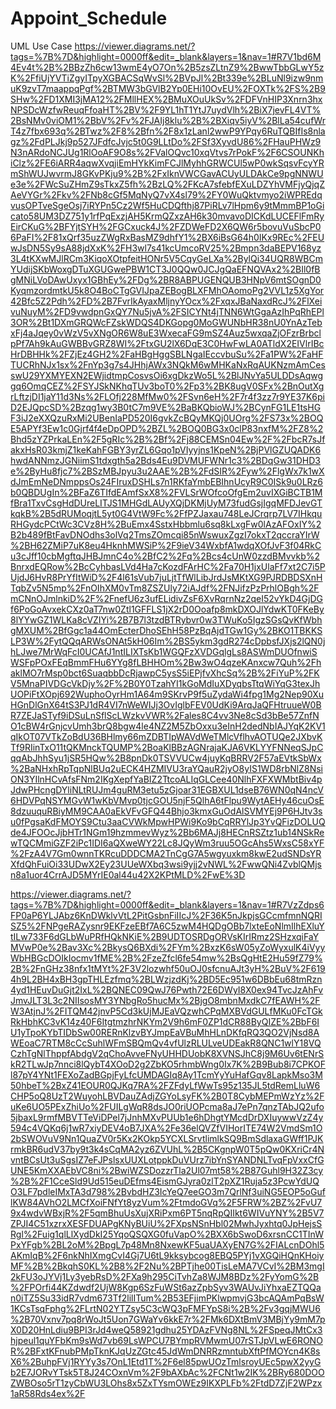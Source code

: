 # Appoint_Schedule
UML Use Case
https://viewer.diagrams.net/?tags=%7B%7D&highlight=0000ff&edit=_blank&layers=1&nav=1#R7V1bd6M4Ev4t%2B%2BBzZh6cw13wmE4yO7On%2B5zsZLtnZ9%2BwwTbbGLwY5zK%2FfiUjYVTiZgyITpyXGBACSqWvSl%2BVpJl%2Bt339e%2BLuNl9izw9nmuK9zvT7maappqPgf%2BTMW3bGVlB2Yp0EHi10OvEU%2FOXTk%2FS%2B9SHw%2FD1XMI3jMA12%2FMllHEX%2BMuXOuUkSv%2FDFVnHIP3Xnrn3hxNPSDcWzfwReuqFfoaHT%2BV%2F9YL1hT1YtJ7uydVlh%2BiX7jevFL4VT%2BsNMv0viOM1%2BbV%2Fv%2FJAIj8klu%2B%2BXiqv5iyV%2BlLa54cufWrT4z7fbx693q%2BTwz%2F8%2Bfn%2F8x1zLanl2wwP9YPqy6RuTQBIfIs8nlagz%2FdPLJkj9p527JFdfcJvjc5t0G9LLtDo%2FSf3XyvdU86%2FHauPHWz9N3nARdoNCJUg1RlOoAF9O8s%2FValOQvc10xqVtvs7rPokF%2F6CSOUNKhiClz%2FE6iARR4aqwXvqjiEmHYkKimFCJlMyhhGRWCUl5wP0wkSqsvFcyYRmShWUJwvrmJ8GKvPKju9%2B%2FxIknVWCGavACUyULDAkCe9pgNNWUe3e%2FWcSuZHmZ9sTkxZ5fh%2BzLQ%2FKcA7sfebfEXuLDZYhVMFjyQjqZAeVYGr%2Fkv%2FNb8cGf5MqNyQ7vX4sl79%2FY0WuQktvmyo2iWPREdqvusOPTveSgeOsj7iRYPn5Cz2Wf5HuCDQfthj87PiRLv7lHpm6y9tMmmBP1oGicato58UM3DZ751y1rfPqExzjAH5KrmQZxzAH6k30mvavoDICKdLUCEFlFmRyEirCKuG%2BFYjtSYH%2FGCxuck4J%2FZDWeFD2X6QW6r5bovuVuSbcP06PaFI%2F81xQrf35uzZWgRxBasMZ9dhfY1%2BX6iBsG64h0IKx9REc%2FEUwJsDN5Sy9sA88jdXxK%2FH3wl7s41kcUmcoRV25%2Bmpn3daBEPV168yz3L4tKXwMJlRCm3KiqoXOtpfeitHONr5V5CqyGeLXa%2BylQi34UQR8WBCmYUdijSKbWoxgDTuXGUGwePBW1CT3J0QQw0JCJgQaEFNQVAx2%2BIl0fBgMNiLVoDAwUxyx1GBhEy%2FDg%2BR8ABPUGENQUB3HNpV6mtSOgnD0KyqmzordmtkU5k8O4BoCTgGVIJpaZEBogBLXFMhOAomoPg2VVL1z5XgYor42Bfc5Z2Pdh%2FD%2B7FvrIkAyaxMljnyYOcx%2FxqxJBaNaxdRcJ%2FlXeivuNuyM%2FD9vwdpnGxQY7Nu5jvA%2FSICYNt4jTNN6WtGgaAzIhPqRhEPl3OR%2Bt1DXmGRQWcFZskWDQS4DKGopg0MoGWUNbHR38nU0YnAzTebxFj4aJqey0vWzV5vXNgOR6W8uE3WxecaFG9mSZ4Auz5wxqaZjOFzrBrbclpPf7Ah9kAuGWBBvGRZ8WI%2FtxGU2lX6DqE3C0HwFwLA0ATldX2EIVlrIBcHrDBHHk%2FZjEz4GH2%2FaHBgHggSBLNgaIEccvbuSu%2Fa1PW%2FaHFTUCRhNJx1sx%2FnYp3g7s4JHhjAWx3NQkM6wMHKaNxRqAUKNzmAmCesswU29YXMYEXN2EWjidtmpCosvsOi6xgDkzWo5L%2BlJNvYa5ULDDsAqwggq6OmqCEZ%2FSYJSkNKhqTUv3boT0%2Fp3%2BK8ugV0SFx%2BnOutXgrLftzjDI1jaY11d3Ns%2FLOfj228MfMw0%2FSvn6eH%2F7r4f3zz7r9YE37K6piD2EJQpcSD%2Bzqg1wy3B0tC7m9VE%2BaBKQbioWJ%2BCynFG1LE1tsHGF3iJ2eXXQzuRxMi2UBenIaPD520I6gvkZcBQyMKQj0UOrg%2FS73x%2BOQE5APYf3Ew1c0Gjrf4f4eDpOPD%2BZL%2BOQ0BG3x0clP83nxfM%2FZ8%2Bhd5zYZPrkaLEn%2F5gRIc%2B%2Bf%2Fj88CEMSn04Ew%2F%2FbcR7sJfakxHsR03kmjZ1keKahFGBY3yrZL6Gqo1pVIyyjns1KpeN%2BjPVlGZUQADK6hwdANNmzJGNiimS1tdxgth5a2Bds4Eu9DVMUFWNr1c3%2BDqGw31DHD3e%2ByHu8fjc7%2BSzMBJpyu3u2AAE%2B%2FdSIR%2Fyw%2FlgWx7k1wXdJmEmNeDNmppsOs24FIruxDSHLs7n1RKfaYmbEBIhnUcyR9C0ISk9u0LRz6b0QBDUgIn%2BFaZ6TIfdEAmfSxX8%2FVLSrWOfcoOfgEm2uvIXGiBCTB1MfBra1TxvCsgHdDUreLITJS1MHGdLAUyXQjDKMjUyM73fudGsjIgqMFDJevGTkqkB%2B5dRUMoqjtL5yt0G4VtW9Fc%2FfPZJaxau748LeJCrqrp7LV7IHkquRHGydcPCtWc3CVz8H%2BuEmx4SstxHbbmlu6sq8kLxgFw0lAzAFOxIY%2B2b489fBtFavDNOdhs3olVq2TmsZOmcqi85nWswuxZgzI7okxT2qccraYIrW%2BH62ZMiP7uK8eu4HknhMWSiP%2F9ieV34WxbfA1wdqXOfJvF3f04RkCu3cJff10cbMgftqJHBJmnC4o%2BfC2%2Fq%2Bcs4cUnW0zzdBMvvkb%2BnrxdEQRow%2BcCyhbasLVd4Ha7cKozdFArHC%2Fa70H1jxUlaFf7xt2C7i5PUjdJ6HvR8PrYfItWiD%2F4l61sVub7juLjtTfWlLibJrdJsMKtXG9PJRDBDSXnHTqbZv5N5mp%2FnOIhXM0vTm8ZSZUly72iAJdf%2FNJifzPzPrhlOBgh%2FmCNnOJmlnkiD%2F%2FnefU6z3ufELidivZsF6XvRqrnNz2qeI52vYkD4GjDGf6PoGoAvxekCXz0aT7nw0Ztl1GFFLS1jX2rD0Ooafp8mkDXOJlYdwKT0FKeBy8lYYwGZ1WLKa8cVZIYi%2B7B7l3tzdBTRybvr0w3TWuKo5IgzSGsQvKfWbhgMXUM%2BfGgc1a44OmEcterDhoSEhH58PzBqAjdTGw1Gy%2BKO1TBKKSLP3W%2FytQQqARWsONAt5kH06Im%2BS5ykm3gdR274cDpbsfJXjs2lQN0jhLJwe7MrWqFcI0UCAfJ1ntILIXTsKb1WGQFzXVDGqlgLs8ASWmDUOfnwiSWSFpPOxFEqBmmFHu6YYg8fLBHHOm%2Bw3wO4qzeKAnxcw7Quh%2FhaklMO7rMsp0bct6SuaqbbDcRjawpC5ysS5iEPjfvXhcSq%2B%2FiYuP%2FKV5MnaPIVDGcVkDjy%2F%2B0Y0TzahYI1kGoMdIuXDyqbsTtqWiYqG3texJhUOPiFtXOpj692WuphoOyrHm1A64m9SKrvP9f5uZydaWi4fpg1Mg2Nep90XuHGnDlGnX64tS3PJ1dR4VI7nWeWIJj3OvIglbFEV0UdKi9ArqJaQFHtruueW0BR7ZEJaSTyf9iDSuLnSflScLWzkvVWR%2Fales8C4vv3Ne8cSd3bBe57ZnfNO1cBW4rGnjcvUmh3brQ8bgw4le4NZ2M5ZbOxxu3eInH2dedNbIAJYqK2KV1qIkOT07VTkZoBdU36BHlmy66mZDBTIpWAVdWeTMlcVflhvAOTUQe2JXbvKTf9RIinTxO11tQKMnckTQUMP%2BoaKlBBzAGNrajaKJA6VKLYYFNNeqSJpCqqAbJhhSyu1jSR5HQw%2B8pnDk0TSVVUCw4juyKqBRRV2F57aEVtkSbWx%2BaNHxhRpTqpNlBUq2uECK4HZMIVU3raYQauR2jyO8yIS1WD8rbNlZ8NsiON3YIlnHCvAfsFNm2IKgXepfYaBIZ2TtcoALIqGLCee40NlhFXFXWMbtBiv4pJdwPHcngDYliNLtRUJm4guRM3etu5zGjoar31EGBXUL1dseB76WN0qN4ncV6HDVPqNSYMGvW1wKbVMvp0tjcGOU5njF5QlhA6tFlpu9WytAEHy46cuOsE8dzuuquRBiyMM9CAA0aEkVFvGFQ44Bhjo3kmxGuOdAlSVMYEj9P6HJtv3su0fPgsaKdFMOYS9Ctu3aaCVWkMpwHPWi9Ko9bCqRRYlJp3YvQFizDOLUQde4JFOOcJjbHTr1NGm19hzmmevWyz%2Bb6MAJj8HECnRSZtz1ub14NSkRewTQCMmiGZF2iPc1IDI6aQXweWY22Lc8JQyWm3ruu5OGcAhs5WxsC58xYF%2FzA4V7Gm0wnnTKRcuDDDCMA2TnCgG7A5wgyuxkm8kwE2udSNDsYRXfdQhFuiOi33UDwX2Ey23UUeWXbq3wsi9yjj2vNWL%2FwwQNi4ZvblQMjsn8a1uor4CrrAJD5MYrIE0al44u42X2KPtMLD%2FwE%3D


https://viewer.diagrams.net/?tags=%7B%7D&highlight=0000ff&edit=_blank&layers=1&nav=1#R7VzZdps6FP0aP6YLJAbz6KnDWklvVtL2PitGsbnFiIIcJ%2F36K5nJkpjsGCcmfmnNQRISZ5%2FNPgeRAZysnr9EKFzeEBf7A6C5zwM4HQDgOBb7lxteEoNlmIlhEXluYtILw733F6dGLbWuPRfHQkNKiE%2B9UDTOSRDgORVsKIrIRmz2SHzxqiFaYMVwP0e%2Bav3Xc%2BkysQ6BXdi%2FYm%2BxzK6sW05yZoWyxulK4iVyyWbHBGcDOIkIocmv1fME%2B%2FzeZfcl6fe54mw%2BsQgHtE2Hu59fZ79%2B%2FnGHz38nfx1tMYt%2F3V2lozwhf50uOJ0sfcnuAJt3yH%2BuV%2F6194h9L2BH4xBH3gpTHLEzfmq%2BLWzjzdKj%2BD5Ec951w6DBbEu68tmRzn4yd1HEuvDuGjt2IxL%2BQNEC09QwJ76Pwth72E6DWyI8X0ex94TvcJzAhFvJmvJLT3L3c2NIIsosMY3YNbgRo5hucMx%2BjgO8mbnMxdkC7fEAWH%2FW3AtjnJ%2FITQM42jnvP5Cd3kUjMJEaVQzwhCPqMXBVdGULfMKu0FcTGkRkHbhKC3vK14z40F6ItgtmzhrNKYm2V9h6mF0ZP1dCR88ByQIZE%2BbF6IU1yTpoKYbTIDbSw00RERnKlzvBYJmpEaVBuMhHLnDKfqRQ3QO2VjNsd8AWEoaC7RTM8cCcSuhlWFmSBQmQv4vfUlzRLULveUDEakR8QNC1wlY18VQCzhTgNlThppfAbdgV2qChoAvveFNyUHHDUobK8XVNSJhC8j9M6Uv6tENrSkR2TLwJp7nnci8lQybT4XOoD2g2ZbKO5rhmbWng0Ix7K%2B9Bub8i7CPKOFl87pY4YNt1FEXoZadBGpjFyLfcUMDAGIq8Ay1TcmYyYuHafGqv8LapkMso3M50hbeT%2BxZ41EOUR0QJKq7RA%2FZFdyLfWwTs95z135JL5tdRemLluW6CHP5oQ8UzT2WuyohLBVDauZAdjZGYoLsyFK%2B0T8CybMEPmWzYz%2FuKe6UO5PExZhiUo%2FUILgWqR8dsJO0riUOPcma8aJ7ePn7qnzTAbJQ2ufo5jbaxL9rmfMBVTTeViDPel7jJnhMXvPUUb1e6hDhgtYMcdDrDXIuywwVzZ4y594c4VQKq6j1wR7xiyDEV4oB7JXA%2Fe36elQVZfVIHorITE74W2VmdSm1O2bSWOVuV9Nn1QuaZV0r5Kx2KOkp5YCXLSrvtlimlkSQ9BmSdlaxaGWff1PJKrmkBR6udV37by9t3k4sCqMA2yz6ZVUhL%2B5CKgnpW0T5pQw0KXriCr4NvntBCsUt3uSgsIZ7eFJPslsxUUXLotppkDuVUrz7ibYnSYANDNLTvqFpVxxCfGUNE5KmXXAEbVC8ni%2BwiWZSDozzrTla2Ul07mt58%2B87Guhl9H32Z3cy%2B%2F1CceSld9Ud515euDEfms4EismGJyra0zlT2pXZ1Ruja5z3PcwYdUQO3LF7pdleIMxTA3d798%2BvbdHZ3IcYeQ7eeGO3m7QrlNf3uiNG5EOP5oGuflKW84AVhO2LMCfXoiFNfYt8yzVum%2FtmdoGVq%2F5FRW%2BZ%2FvU79x4wdvWBxjR%2F5qmBhuUsXujXRiPxm6PT5nqRpQIIkt6WIVuYNY%2B5V7ZPJI4C51xzrxXESFDUAPgKNyBUiU%2FXpsNSnHbl02MwhJyxhtq0JpHejsSRgl%2Fuig1qlLlXydDkI25YqoQSQXG0fuVapO%2BXX6bSwoD6xrsnCC1TInWPxYFgb%2BL2oM%2BpgL7p48Mn8NxewKF5uaUAXyEN7G%2FIALcnDOhl5AKmIqB%2F6nkNhIXmgCvI4Gj7U6tL9kksybcog8EBQ5PYj1vXGQiHQnKHoiyMF%2B%2BkqhS0KL%2B8%2F2Nu%2BPTjhe00TisLeMA7VCvI%2BM3mgI2kFU3oJYVj1Ly3yebRsD%2FXa9h295CiTvhZa8WJM8BDz%2FyYomG%2B%2FPOrfi44KZdwdf2UjW8Kgp6SzFuWSt6azZpbSyv3WAUvJiYhxaEZTQQan0iTZ5Su33idR7vdm673Tf2lilITum%2B53EFjimPKlwpmvjG3bcAQAmPqBsW1KCsTsqFphg%2FLrtN02YTZsy5C3cWQ3pFMFYpS8i%2B%2Fv3gqjMWU6%2B70Vxnv7pq8rWoJt5Uon7GWaYv6kkE7r%2FMk6DXtBmV3MBjYy9mM7pX0D20HnLdiu9BPI3rJd4weQ58921gdhu25YDAzFVNg8NL%2FSpeqJMtCx3hjpeul1quYFbKm9sWd7vb69LsWPCU7BYmpRVMwmU07rSTJpVLwE6RONOR%2BFxtKFnubPMpTknKJqUzZGtc45JdWmDNRRzmntubXftPfMOYcn4K8sX6%2BuhpFVj1RYYy3s7OnL1Etd1T%2F6el85pwUOzTmlsroyUEc5pwX2yyGb2E7JORvYTsk5T8J24COxnVm%2F9bAXbAc%2FCNt1w2IK%2BRy680DOOZWBOso5rT1zyCbWU3LOhs8x5ZxTYsmOWEz9IKXPLFb%2FtdD7ZjF2WPzx1aR58Rds4ex%2F
